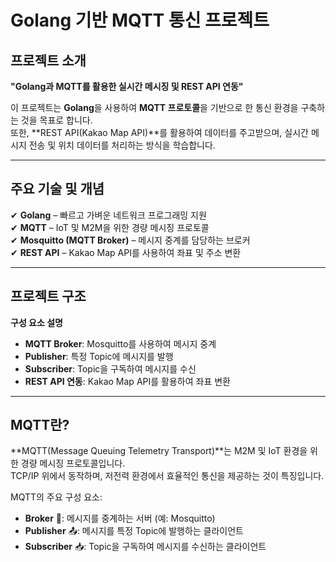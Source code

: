 #  Golang 기반 MQTT 통신 프로젝트  

##  프로젝트 소개  
**"Golang과 MQTT를 활용한 실시간 메시징 및 REST API 연동"**  

이 프로젝트는 **Golang**을 사용하여 **MQTT 프로토콜**을 기반으로 한 통신 환경을 구축하는 것을 목표로 합니다.  
또한, **REST API(Kakao Map API)**를 활용하여 데이터를 주고받으며, 실시간 메시지 전송 및 위치 데이터를 처리하는 방식을 학습합니다.  

---

##  주요 기술 및 개념  
✔ **Golang** – 빠르고 가벼운 네트워크 프로그래밍 지원  
✔ **MQTT** – IoT 및 M2M을 위한 경량 메시징 프로토콜  
✔ **Mosquitto (MQTT Broker)** – 메시지 중계를 담당하는 브로커  
✔ **REST API** – Kakao Map API를 사용하여 좌표 및 주소 변환  

---

##  프로젝트 구조  
 **구성 요소 설명**  
- **MQTT Broker**: Mosquitto를 사용하여 메시지 중계  
- **Publisher**: 특정 Topic에 메시지를 발행  
- **Subscriber**: Topic을 구독하여 메시지를 수신  
- **REST API 연동**: Kakao Map API를 활용하여 좌표 변환  

---

##  MQTT란?  
**MQTT(Message Queuing Telemetry Transport)**는 M2M 및 IoT 환경을 위한 경량 메시징 프로토콜입니다.  
TCP/IP 위에서 동작하며, 저전력 환경에서 효율적인 통신을 제공하는 것이 특징입니다.  

MQTT의 주요 구성 요소:  
- **Broker** 🏢: 메시지를 중계하는 서버 (예: Mosquitto)  
- **Publisher** 📤: 메시지를 특정 Topic에 발행하는 클라이언트  
- **Subscriber** 📥: Topic을 구독하여 메시지를 수신하는 클라이언트  
